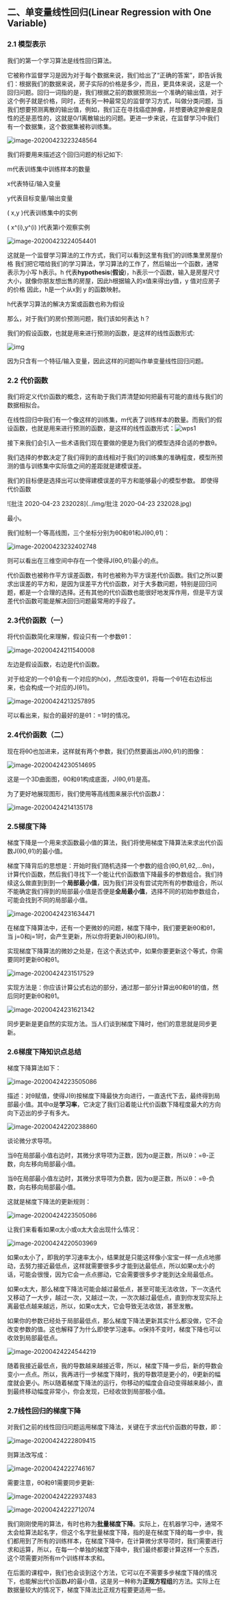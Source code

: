## 二、单变量线性回归(Linear Regression with One Variable)

### 2.1 模型表示

我们的第一个学习算法是线性回归算法。

它被称作监督学习是因为对于每个数据来说，我们给出了“正确的答案”，即告诉我们：根据我们的数据来说，房子实际的价格是多少，而且，更具体来说，这是一个回归问题。回归一词指的是，我们根据之前的数据预测出一个准确的输出值，对于这个例子就是价格，同时，还有另一种最常见的监督学习方式，叫做分类问题，当我们想要预测离散的输出值，例如，我们正在寻找癌症肿瘤，并想要确定肿瘤是良性的还是恶性的，这就是0/1离散输出的问题。更进一步来说，在监督学习中我们有一个数据集，这个数据集被称训练集。

![image-20200423223248564](../img/image-20200423223248564.png)

我们将要用来描述这个回归问题的标记如下:

m代表训练集中训练样本的数量

x代表特征/输入变量

y代表目标变量/输出变量

( x,y )代表训练集中的实例

( x^(i),y^(i) )代表第i个观察实例

![image-20200423224054401](../img/image-20200423224054401.png)

这就是一个监督学习算法的工作方式，我们可以看到这里有我们的训练集里房屋价格
我们把它喂给我们的学习算法，学习算法的工作了，然后输出一个函数，通常表示为小写 h表示。h 代表**hypothesis**(**假设**)，h表示一个函数，输入是房屋尺寸大小，就像你朋友想出售的房屋，因此h根据输入的x值来得出y值，y 值对应房子的价格 因此，h是一个从x到 y 的函数映射。

h代表学习算法的解决方案或函数也称为假设

那么，对于我们的房价预测问题，我们该如何表达 h？

我们的假设函数，也就是用来进行预测的函数，是这样的线性函数形式:

![img](../img/wps1.jpg)

因为只含有一个特征/输入变量，因此这样的问题叫作单变量线性回归问题。

### 2.2 代价函数

我们将定义代价函数的概念，这有助于我们弄清楚如何把最有可能的直线与我们的数据相拟合。

在线性回归中我们有一个像这样的训练集，m代表了训练样本的数量。而我们的假设函数，也就是用来进行预测的函数，是这样的线性函数形式：![wps1](../img/wps1.jpg)

接下来我们会引入一些术语我们现在要做的便是为我们的模型选择合适的参数θ。

我们选择的参数决定了我们得到的直线相对于我们的训练集的准确程度，模型所预测的值与训练集中实际值之间的差距就是建模误差。

我们的目标便是选择出可以使得建模误差的平方和能够最小的模型参数。 即使得代价函数

![批注 2020-04-23 232028](../img/批注 2020-04-23 232028.jpg)

最小。

我们绘制一个等高线图，三个坐标分别为θ0和θ1和J(θ0,θ1)：

![image-20200423232402748](../img/image-20200423232402748.png)

则可以看出在三维空间中存在一个使得J(θ0,θ1)最小的点。

代价函数也被称作平方误差函数，有时也被称为平方误差代价函数。我们之所以要求出误差的平方和，是因为误差平方代价函数，对于大多数问题，特别是回归问题，都是一个合理的选择。还有其他的代价函数也能很好地发挥作用，但是平方误差代价函数可能是解决回归问题最常用的手段了。

### 2.3代价函数（一）

将代价函数简化来理解，假设只有一个参数θ1：

![image-20200424211540008](C:\Users\xuyingfeng\AppData\Roaming\Typora\typora-user-images\image-20200424211540008.png)

左边是假设函数，右边是代价函数。

对于给定的一个θ1会有一个对应的h(x)，,然后改变θ1，将每一个θ1在右边标出来，也会构成一个对应的J(θ1)。

![image-20200424213257895](C:\Users\xuyingfeng\AppData\Roaming\Typora\typora-user-images\image-20200424213257895.png)

可以看出来，拟合的最好的是θ1：=1时的情况。

### 2.4代价函数（二）

现在将θ0也加进来，这样就有两个参数，我们仍然要画出J(θ0,θ1)的图像：

![image-20200424230514695](C:\Users\xuyingfeng\AppData\Roaming\Typora\typora-user-images\image-20200424230514695.png)

这是一个3D曲面图，θ0和θ1构成底面，J(θ0,θ1)是高。

为了更好地展现图形，我们使用等高线图来展示代价函数J：

![image-20200424214135178](C:\Users\xuyingfeng\AppData\Roaming\Typora\typora-user-images\image-20200424214135178.png)

### 2.5梯度下降

梯度下降是一个用来求函数最小值的算法，我们将使用梯度下降算法来求出代价函数J(θ0,θ1)的最小值。

梯度下降背后的思想是：开始时我们随机选择一个参数的组合(θ0,θ1,θ2,...θn)，计算代价函数，然后我们寻找下一个能让代价函数值下降最多的参数组合。我们持续这么做直到到到一个**局部最小值**，因为我们并没有尝试完所有的参数组合，所以不能确定我们得到的局部最小值是否便是**全局最小值**，选择不同的初始参数组合，可能会找到不同的局部最小值。

![image-20200424231634471](C:\Users\xuyingfeng\AppData\Roaming\Typora\typora-user-images\image-20200424231634471.png)

在梯度下降算法中，还有一个更微妙的问题，梯度下降中，我们要更新θ0和θ1，当 j=0和j=1时，会产生更新，所以你将更新J(θ0)和J(θ1)。

实现梯度下降算法的微妙之处是，在这个表达式中，如果你要更新这个等式，你需要同时更新θ0和θ1。

![image-20200424231517529](C:\Users\xuyingfeng\AppData\Roaming\Typora\typora-user-images\image-20200424231517529.png)



实现方法是：你应该计算公式右边的部分，通过那一部分计算出θ0和θ1的值，然后同时更新θ0和θ1。

![image-20200424231621342](C:\Users\xuyingfeng\AppData\Roaming\Typora\typora-user-images\image-20200424231621342.png)

同步更新是更自然的实现方法。当人们谈到梯度下降时，他们的意思就是同步更新。

### 2.6梯度下降知识点总结

梯度下降算法如下：

![image-20200424223505086](C:\Users\xuyingfeng\AppData\Roaming\Typora\typora-user-images\image-20200424223505086.png)

描述：对θ赋值，使得J(θ)按梯度下降最快方向进行，一直迭代下去，最终得到局部最小值。其中α是**学习率**，它决定了我们沿着能让代价函数下降程度最大的方向向下迈出的步子有多大。

![image-20200424220238860](C:\Users\xuyingfeng\AppData\Roaming\Typora\typora-user-images\image-20200424220238860.png)

谈论微分求导项。

当θ在局部最小值右边时，其微分求导项为正数，因为α是正数，所以θ：=θ-正数，向左移向局部最小值。

当θ在局部最小值左边时，其微分求导项为负数，因为α是正数，所以θ：=θ-负数，向右移向局部最小值。

这就是梯度下降法的更新规则：

![image-20200424223505086](C:\Users\xuyingfeng\AppData\Roaming\Typora\typora-user-images\image-20200424223505086.png)

让我们来看看如果α太小或α太大会出现什么情况：

![image-20200424220503969](C:\Users\xuyingfeng\AppData\Roaming\Typora\typora-user-images\image-20200424220503969.png)

如果α太小了，即我的学习速率太小，结果就是只能这样像小宝宝一样一点点地挪动，去努力接近最低点，这样就需要很多步才能到达最低点，所以如果α太小的话，可能会很慢，因为它会一点点挪动，它会需要很多步才能到达全局最低点。

如果α太大，那么梯度下降法可能会越过最低点，甚至可能无法收敛，下一次迭代又移动了一大步，越过一次，又越过一次，一次次越过最低点，直到你发现实际上离最低点越来越远，所以，如果α太大，它会导致无法收敛，甚至发散。

如果你的参数已经处于局部最低点，那么梯度下降法更新其实什么都没做，它不会改变参数的值。这也解释了为什么即使学习速率。α保持不变时，梯度下降也可以收敛到局部最低点。

![image-20200424224544219](C:\Users\xuyingfeng\AppData\Roaming\Typora\typora-user-images\image-20200424224544219.png)

随着我接近最低点，我的导数越来越接近零，所以，梯度下降一步后，新的导数会变小一点点。所以，我再进行一步梯度下降时，我的导数项是更小的，θ更新的幅度就会更小。所以随着梯度下降法的运行，你移动的幅度会自动变得越来越小，直到最终移动幅度非常小，你会发现，已经收敛到局部极小值。

### 2.7线性回归的梯度下降

对我们之前的线性回归问题运用梯度下降法，关键在于求出代价函数的导数，即：

![image-20200424222809415](C:\Users\xuyingfeng\AppData\Roaming\Typora\typora-user-images\image-20200424222809415.png)

则算法改写成：

![image-20200424222746167](C:\Users\xuyingfeng\AppData\Roaming\Typora\typora-user-images\image-20200424222746167.png)

需要注意，θ0和θ1需要同步更新:

![image-20200424222937483](C:\Users\xuyingfeng\AppData\Roaming\Typora\typora-user-images\image-20200424222937483.png)



![image-20200424222712074](C:\Users\xuyingfeng\AppData\Roaming\Typora\typora-user-images\image-20200424222712074.png)

我们刚刚使用的算法，有时也称为**批量梯度下降**。实际上，在机器学习中，通常不太会给算法起名字，但这个名字批量梯度下降，指的是在梯度下降的每一步中，我们都用到了所有的训练样本，在梯度下降中，在计算微分求导项时，我们需要进行求和运算，所以，在每一个单独的梯度下降中，我们最终都要计算这样一个东西，这个项需要对所有m个训练样本求和。

在后面的课程中，我们也会谈到这个方法，它可以在不需要多步梯度下降的情况下，也能解出代价函数**J**的最小值，这是另一种称为**正规方程组**的方法。实际上在数据量较大的情况下，梯度下降法比正规方程要更适用一些。